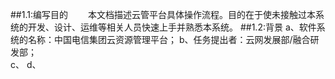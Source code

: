 ##1.1:编写目的
&emsp;&emsp;本文档描述云管平台具体操作流程。目的在于使未接触过本系统的开发、设计、运维等相关人员快速上手并熟悉本系统。
##1.2:背景
a、软件系统的名称：中国电信集团云资源管理平台；
b、任务提出者：云网发展部/融合研发部；<br>
c、
d、


